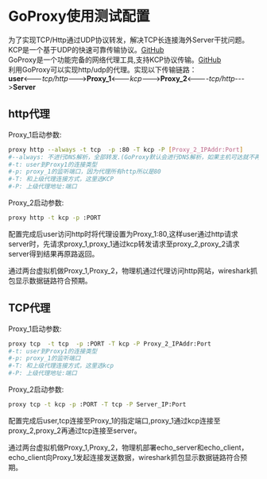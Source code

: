 # GoProxy使用测试配置

为了实现TCP/Http通过UDP协议转发，解决TCP长连接海外Server干扰问题。  
KCP是一个基于UDP的快速可靠传输协议。[GitHub](https://github.com/skywind3000/kcp)  
GoProxy是一个功能完备的网络代理工具,支持KCP协议传输。[GitHub](https://github.com/snail007/goproxy)  
利用GoProxy可以实现http/udp的代理。实现以下传输链路：   
**user**<---*tcp/http*--->**Proxy_1**<---*kcp*--->**Proxy_2**<----*tcp/http*--->**Server**  
## http代理
Proxy_1启动参数:
```bash
proxy http --always -t tcp  -p :80 -T kcp -P [Proxy_2_IPAddr:Port]
#--always: 不进行DNS解析，全部转发.(GoProxy默认会进行DNS解析，如果主机可达就不再转发)
#-t: user到Proxy1的连接类型
#-p: proxy_1的监听端口，因为代理所有http所以是80
#-T: 和上级代理连接方式，这里选KCP
#-P: 上级代理地址:端口
``` 
Proxy_2启动参数:
```bash
proxy http -t kcp -p :PORT 
```
配置完成后user访问http时将代理设置为Proxy_1:80,这样user通过http请求server时，先请求proxy_1,proxy_1通过kcp转发请求至proxy_2,proxy_2请求server得到结果再原路返回。

通过两台虚拟机做Proxy_1,Proxy_2，物理机通过代理访问http网站，wireshark抓包显示数据链路符合预期。

## TCP代理
Proxy_1启动参数:

```bash
proxy tcp  -t tcp  -p :PORT -T kcp -P Proxy_2_IPAddr:Port
#-t: user到Proxy1的连接类型
#-p: proxy_1的监听端口
#-T: 和上级代理连接方式，这里选kcp
#-P: 上级代理地址:端口
``` 
Proxy_2启动参数:
```bash
proxy tcp -t kcp -p :PORT -T tcp -P Server_IP:Port
```

配置完成后user,tcp连接至Proxy_1的指定端口,proxy_1通过kcp连接至proxy_2,proxy_2再通过tcp连接至server。

通过两台虚拟机做Proxy_1,Proxy_2，物理机部署echo_server和echo_client，echo_client向Proxy_1发起连接发送数据，wireshark抓包显示数据链路符合预期。